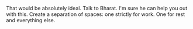 That would be absolutely ideal. Talk to Bharat. I'm sure he can help you out with this.
Create a separation of spaces: one strictly for work. One for rest and everything else.


